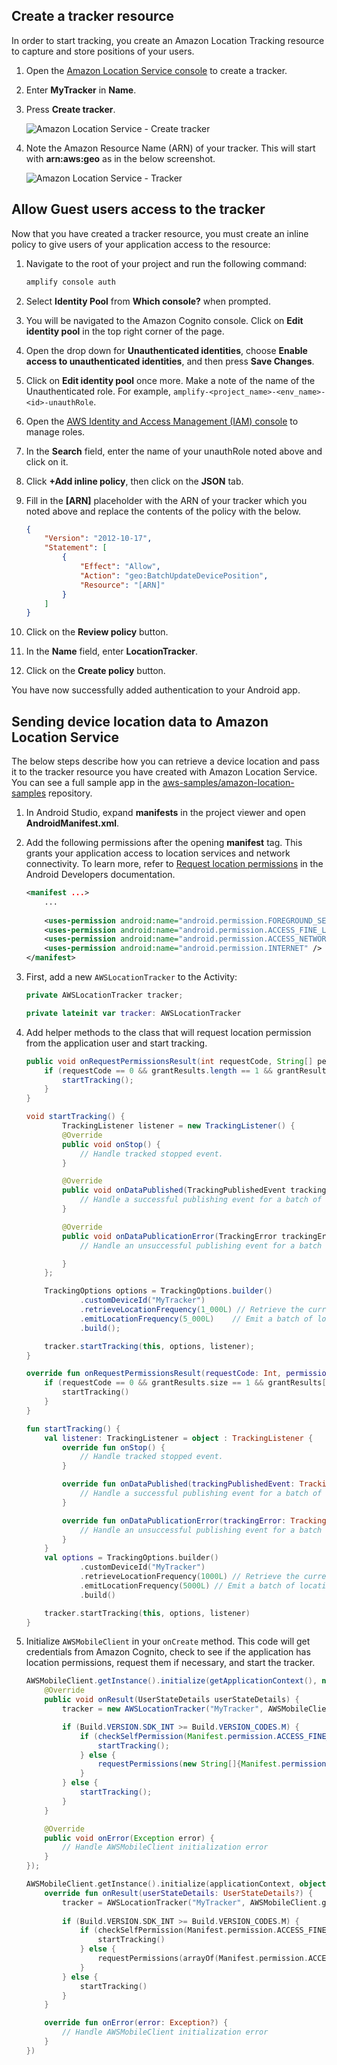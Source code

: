 
## Create a tracker resource

In order to start tracking, you create an Amazon Location Tracking resource to capture and store positions of your users. 

1. Open the [Amazon Location Service console](https://console.aws.amazon.com/location/tracking/home#/create) to create a tracker.
1. Enter **MyTracker** in **Name**.
1. Press **Create tracker**.

      ![Amazon Location Service - Create tracker](~/images/als/create-tracker.png)

1. Note the Amazon Resource Name (ARN) of your tracker. This will start with **arn:aws:geo** as in the below screenshot.

      ![Amazon Location Service - Tracker](~/images/als/my-tracker.png)

## Allow Guest users access to the tracker

Now that you have created a tracker resource, you must create an inline policy to give users of your application access to the resource:

1. Navigate to the root of your project and run the following command:

    ```bash
    amplify console auth
    ```

1. Select **Identity Pool** from **Which console?** when prompted.
1. You will be navigated to the Amazon Cognito console. Click on **Edit identity pool** in the top right corner of the page.
1. Open the drop down for **Unauthenticated identities**, choose **Enable access to unauthenticated identities**, and then press **Save Changes**.
1. Click on **Edit identity pool** once more. Make a note of the name of the Unauthenticated role. For example, `amplify-<project_name>-<env_name>-<id>-unauthRole`.
1. Open the [AWS Identity and Access Management (IAM) console](https://console.aws.amazon.com/iam/home#/roles) to manage roles.
1. In the **Search** field, enter the name of your unauthRole noted above and click on it.
1. Click **+Add inline policy**, then click on the **JSON** tab.
1. Fill in the **[ARN]** placeholder with the ARN of your tracker which you noted above and replace the contents of the policy with the below.

   ```json
   {
       "Version": "2012-10-17",
       "Statement": [
           {
               "Effect": "Allow",
               "Action": "geo:BatchUpdateDevicePosition",
               "Resource": "[ARN]"
           }
       ]
   }
   ```

1. Click on the **Review policy** button.
1. In the **Name** field, enter **LocationTracker**.
1. Click on the **Create policy** button.  

You have now successfully added authentication to your Android app.

## Sending device location data to Amazon Location Service

The below steps describe how you can retrieve a device location and pass it to the tracker resource you have created with Amazon Location Service. You can see a full sample app in the [aws-samples/amazon-location-samples](https://github.com/aws-samples/amazon-location-samples/blob/main/tracking-android/) repository.

1. In Android Studio, expand **manifests** in the project viewer and open **AndroidManifest.xml**.

1. Add the following permissions after the opening **manifest** tag. This grants your application access to location services and network connectivity. To learn more, refer to [Request location permissions](https://developer.android.com/training/location/permissions) in the Android Developers documentation.

    ```xml
    <manifest ...>
        ...
        
        <uses-permission android:name="android.permission.FOREGROUND_SERVICE" />
        <uses-permission android:name="android.permission.ACCESS_FINE_LOCATION" />
        <uses-permission android:name="android.permission.ACCESS_NETWORK_STATE" />
        <uses-permission android:name="android.permission.INTERNET" />
    </manifest>
    ```

1. First, add a new `AWSLocationTracker` to the Activity:

    <amplify-block-switcher>
    <amplify-block name="Java">

    ```java
    private AWSLocationTracker tracker;
    ```

    </amplify-block>
    <amplify-block name="Kotlin">

    ```kotlin
    private lateinit var tracker: AWSLocationTracker
    ```

    </amplify-block>
    </amplify-block-switcher>

1. Add helper methods to the class that will request location permission from the application user and start tracking.

    <amplify-block-switcher>
    <amplify-block name="Java">

    ```java
    public void onRequestPermissionsResult(int requestCode, String[] permissions, int[] grantResults) {
        if (requestCode == 0 && grantResults.length == 1 && grantResults[0] == PackageManager.PERMISSION_GRANTED) {
            startTracking();
        }
    }

    void startTracking() {
            TrackingListener listener = new TrackingListener() {
            @Override
            public void onStop() {
                // Handle tracked stopped event.
            }

            @Override
            public void onDataPublished(TrackingPublishedEvent trackingPublishedEvent) {
                // Handle a successful publishing event for a batch of locations.
            }

            @Override
            public void onDataPublicationError(TrackingError trackingError) {
                // Handle an unsuccessful publishing event for a batch of locations.

            }
        };

        TrackingOptions options = TrackingOptions.builder()
                .customDeviceId("MyTracker")
                .retrieveLocationFrequency(1_000L) // Retrieve the current location every 30 seconds
                .emitLocationFrequency(5_000L)    // Emit a batch of locations to Amazon Location every 5 minutes
                .build();

        tracker.startTracking(this, options, listener);
    }
    ```

    </amplify-block>
    <amplify-block name="Kotlin">

    ```kotlin
    override fun onRequestPermissionsResult(requestCode: Int, permissions: Array<String>, grantResults: IntArray) {
        if (requestCode == 0 && grantResults.size == 1 && grantResults[0] == PackageManager.PERMISSION_GRANTED) {
            startTracking()
        }
    }

    fun startTracking() {
        val listener: TrackingListener = object : TrackingListener {
            override fun onStop() {
                // Handle tracked stopped event.
            }

            override fun onDataPublished(trackingPublishedEvent: TrackingPublishedEvent) {
                // Handle a successful publishing event for a batch of locations.
            }

            override fun onDataPublicationError(trackingError: TrackingError) {
                // Handle an unsuccessful publishing event for a batch of locations.
            }
        }
        val options = TrackingOptions.builder()
                .customDeviceId("MyTracker")
                .retrieveLocationFrequency(1000L) // Retrieve the current location every 30 seconds
                .emitLocationFrequency(5000L) // Emit a batch of locations to Amazon Location every 5 minutes
                .build()

        tracker.startTracking(this, options, listener)
    }
    ```

    </amplify-block>
    </amplify-block-switcher>

1. Initialize `AWSMobileClient` in your `onCreate` method. This code will get credentials from Amazon Cognito, check to see if the application has location permissions, request them if necessary, and start the tracker.

    <amplify-block-switcher>

    <amplify-block name="Java">

    ```java
    AWSMobileClient.getInstance().initialize(getApplicationContext(), new Callback<UserStateDetails>() {
        @Override
        public void onResult(UserStateDetails userStateDetails) {
            tracker = new AWSLocationTracker("MyTracker", AWSMobileClient.getInstance());

            if (Build.VERSION.SDK_INT >= Build.VERSION_CODES.M) {
                if (checkSelfPermission(Manifest.permission.ACCESS_FINE_LOCATION) == PackageManager.PERMISSION_GRANTED) {
                    startTracking();
                } else {
                    requestPermissions(new String[]{Manifest.permission.ACCESS_FINE_LOCATION}, 0);
                }
            } else {
                startTracking();
            }
        }

        @Override
        public void onError(Exception error) {
            // Handle AWSMobileClient initialization error
        }
    });
    ```

    </amplify-block>
    <amplify-block name="Kotlin">

    ```kotlin
    AWSMobileClient.getInstance().initialize(applicationContext, object : Callback<UserStateDetails?>() {
        override fun onResult(userStateDetails: UserStateDetails?) {
            tracker = AWSLocationTracker("MyTracker", AWSMobileClient.getInstance())
            
            if (Build.VERSION.SDK_INT >= Build.VERSION_CODES.M) {
                if (checkSelfPermission(Manifest.permission.ACCESS_FINE_LOCATION) == PackageManager.PERMISSION_GRANTED) {
                    startTracking()
                } else {
                    requestPermissions(arrayOf(Manifest.permission.ACCESS_FINE_LOCATION), 0)
                }
            } else {
                startTracking()
            }
        }

        override fun onError(error: Exception?) {
            // Handle AWSMobileClient initialization error
        }
    })
    ```

    </amplify-block>
    </amplify-block-switcher>